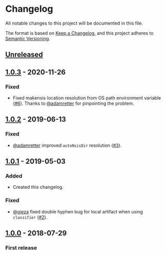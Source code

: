 # Changelog
All notable changes to this project will be documented in this file.

The format is based on [Keep a Changelog](https://keepachangelog.com/en/1.0.0/),
and this project adheres to [Semantic Versioning](https://semver.org/spec/v2.0.0.html).

## [Unreleased]

## [1.0.3] - 2020-11-26
### Fixed
- Fixed makensis location resolution from OS path environment variable ([#6](https://github.com/DigitalMediaServer/nsis-maven-plugin/pull/6)). Thanks to [@adamretter](https://github.com/adamretter) for pinpointing the problem.

## [1.0.2] - 2019-06-13
### Fixed
- [@adamretter](https://github.com/adamretter) improved `autoNsisDir` resolution ([#3](https://github.com/DigitalMediaServer/nsis-maven-plugin/pull/3)).

## [1.0.1] - 2019-05-03
### Added
- Created this changelog.

### Fixed
- [@gieza](https://github.com/gieza) fixed double hyphen bug for local artifact when using `classifier` ([#2](https://github.com/DigitalMediaServer/nsis-maven-plugin/pull/2)).

## [1.0.0] - 2018-07-29
### First release

[Unreleased]: https://github.com/DigitalMediaServer/nsis-maven-plugin/compare/v1.0.3...HEAD
[1.0.3]: https://github.com/DigitalMediaServer/nsis-maven-plugin/compare/v1.0.2...v1.0.3
[1.0.2]: https://github.com/DigitalMediaServer/nsis-maven-plugin/compare/v1.0.1...v1.0.2
[1.0.1]: https://github.com/DigitalMediaServer/nsis-maven-plugin/compare/v1.0.0...v1.0.1
[1.0.0]: https://github.com/DigitalMediaServer/nsis-maven-plugin/releases/tag/v1.0.0
